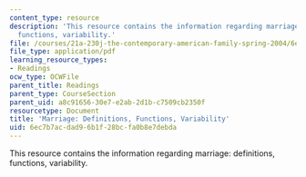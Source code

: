```yaml
---
content_type: resource
description: 'This resource contains the information regarding marriage: definitions,
  functions, variability.'
file: /courses/21a-230j-the-contemporary-american-family-spring-2004/6ec7b7acdad96b1f28bcfa0b8e7debda_MIT21A_230JS04_13kmn.pdf
file_type: application/pdf
learning_resource_types:
- Readings
ocw_type: OCWFile
parent_title: Readings
parent_type: CourseSection
parent_uid: a8c91656-30e7-e2ab-2d1b-c7509cb2350f
resourcetype: Document
title: 'Marriage: Definitions, Functions, Variability'
uid: 6ec7b7ac-dad9-6b1f-28bc-fa0b8e7debda
---
```

This resource contains the information regarding marriage: definitions, functions, variability.

